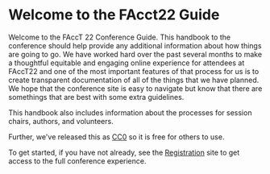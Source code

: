# Welcome to the FAcct22 Guide

Welcome to the FAccT 22 Conference Guide.  This handbook to the conference should
help provide any additional information about how things are going to go. We have
worked hard over the past several months to make a thoughtful equitable and
engaging online experience for attendees at FAccT22 and one of the most important
features of that process for us is to create transparent documentation of all
of the things that we have planned.  We hope that the conference site is easy to
navigate but know that there are somethings that are best with some extra guidelines.

This handbook also includes information about the processes for session chairs,
authors, and volunteers.

Further, we've released this as [CC0](https://creativecommons.org/share-your-work/public-domain/cc0/) so it is free for others to use.


To get started, if you have not already, see the [Registration](https://facctconference.org/2022/Registration.html) site to get access to the full conference experience.



<!-- [Conference Site]() -->
